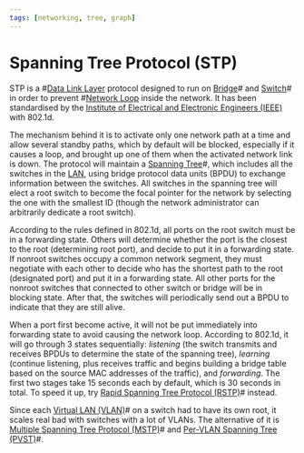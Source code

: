 ```yaml
---
tags: [networking, tree, graph]
---
```


# Spanning Tree Protocol (STP)

STP is a #[Data Link Layer](202206131651.md) protocol designed to run on
[Bridge](202207051851.md)# and [Switch](202207051907.md)# in order to prevent
#[Network Loop](202207081644.md) inside the network. It has been standardised by
the [Institute of Electrical and Electronic Engineers (IEEE)](202210010828.md)
with 802.1d.

The mechanism behind it is to activate only one network path at a time and allow
several standby paths, which by default will be blocked, especially if it causes
a loop, and brought up one of them when the activated network link is down. The
protocol will maintain a [Spanning Tree](202207081445.md)#, which includes all
the switches in the [LAN](202207051554.md), using bridge protocol data units
(BPDU) to exchange information between the switches. All switches in the
spanning tree will elect a root switch to become the focal pointer for the
network by selecting the one with the smallest ID (though the network
administrator can arbitrarily dedicate a root switch).

According to the rules defined in 802.1d, all ports on the root switch must be
in a forwarding state. Others will determine whether the port is the closest to
the root (determining root port), and decide to put it in a forwarding state. If
nonroot switches occupy a common network segment, they must negotiate with each
other to decide who has the shortest path to the root (designated port) and put
it in a forwarding state. All other ports for the nonroot switches that
connected to other switch or bridge will be in blocking state. After that, the
switches will periodically send out a BPDU to indicate that they are still
alive. 

When a port first become active, it will not be put immediately into forwarding
state to avoid causing the network loop. According to 802.1d, it will go through
3 states sequentially: *listening* (the switch transmits and receives BPDUs to
determine the state of the spanning tree), *learning* (continue listening, plus
receives traffic and begins building a bridge table based on the source MAC
addresses of the traffic), and *forwarding*. The first two stages take 15
seconds each by default, which is 30 seconds in total. To speed it up, try
[Rapid Spanning Tree Protocol (RSTP)](202207122007.md)# instead.

Since each [Virtual LAN (VLAN)](202207061741.md)# on a switch had to have its
own root, it scales real bad with switches with a lot of VLANs. The alternative
of it is [Multiple Spanning Tree Protocol (MSTP)](202207122011.md)# and
[Per-VLAN Spanning Tree (PVST)](202212311139.md)#.
